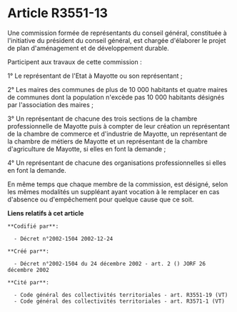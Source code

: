 # Article R3551-13

Une commission formée de représentants du conseil général, constituée à l'initiative du président du conseil général, est
chargée d'élaborer le projet de plan d'aménagement et de développement durable.

Participent aux travaux de cette commission :

1° Le représentant de l'Etat à Mayotte ou son représentant ;

2° Les maires des communes de plus de 10 000 habitants et quatre maires de communes dont la population n'excède pas 10 000
habitants désignés par l'association des maires ;

3° Un représentant de chacune des trois sections de la chambre professionnelle de Mayotte puis à compter de leur création un
représentant de la chambre de commerce et d'industrie de Mayotte, un représentant de la chambre de métiers de Mayotte et un
représentant de la chambre d'agriculture de Mayotte, si elles en font la demande ;

4° Un représentant de chacune des organisations professionnelles si elles en font la demande.

En même temps que chaque membre de la commission, est désigné, selon les mêmes modalités un suppléant ayant vocation à le
remplacer en cas d'absence ou d'empêchement pour quelque cause que ce soit.

**Liens relatifs à cet article**

	**Codifié par**:

	  - Décret n°2002-1504 2002-12-24

	**Créé par**:

	  - Décret n°2002-1504 du 24 décembre 2002 - art. 2 () JORF 26 décembre 2002

	**Cité par**:

	  - Code général des collectivités territoriales - art. R3551-19 (VT)
	  - Code général des collectivités territoriales - art. R3571-1 (VT)
